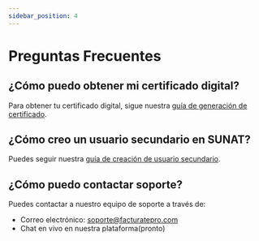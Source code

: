 ```yaml
---
sidebar_position: 4
---
```


# Preguntas Frecuentes

## ¿Cómo puedo obtener mi certificado digital?

Para obtener tu certificado digital, sigue nuestra [guía de generación de certificado](/tutorials/certificate-generation).

## ¿Cómo creo un usuario secundario en SUNAT?

Puedes seguir nuestra [guía de creación de usuario secundario](/tutorials/secondary-sunat-user-creation).

## ¿Cómo puedo contactar soporte?

Puedes contactar a nuestro equipo de soporte a través de:

- Correo electrónico: soporte@facturatepro.com
- Chat en vivo en nuestra plataforma(pronto)
